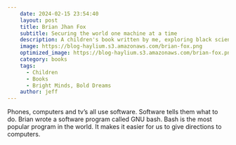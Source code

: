 ```yaml
---
    date: 2024-02-15 23:54:40
    layout: post
    title: Brian Jhan Fox
    subtitle: Securing the world one machine at a time
    description: A children's book written by me, exploring black scientists, inventors, and technologists.
    image: https://blog-haylium.s3.amazonaws.com/brian-fox.png
    optimized_image: https://blog-haylium.s3.amazonaws.com/brian-fox.png
    category: books
    tags:
      - Children
      - Books
      - Bright Minds, Bold Dreams
    author: jeff
---
```


Phones, computers and tv’s all use software. Software tells them what to do. Brian wrote a software program called GNU bash. Bash is the most popular program in the world. It makes it easier for us to give directions to computers.